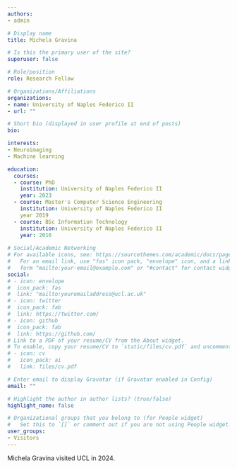 ```yaml
---
authors:
- admin

# Display name
title: Michela Gravina

# Is this the primary user of the site?
superuser: false

# Role/position
role: Research Fellow

# Organizations/Affiliations
organizations:
- name: University of Naples Federico II
- url: ""

# Short bio (displayed in user profile at end of posts)
bio: 

interests:
- Neuroimaging
- Machine learning

education:
  courses:
  - course: PhD
    institution: University of Naples Federico II
    year: 2023
  - course: Master's Computer Science Engineering
    institution: University of Naples Federico II
    year 2019
  - course: BSc Information Technology
    institution: University of Naples Federico II
    year: 2016
  
# Social/Academic Networking
# For available icons, see: https://sourcethemes.com/academic/docs/page-builder/#icons
#   For an email link, use "fas" icon pack, "envelope" icon, and a link in the
#   form "mailto:your-email@example.com" or "#contact" for contact widget.
social:
# - icon: envelope
#  icon_pack: fas
#  link: "mailto:youremailaddress@ucl.ac.uk"
# - icon: twitter
#  icon_pack: fab
#  link: https://twitter.com/
# - icon: github
#  icon_pack: fab
#  link: https://github.com/
# Link to a PDF of your resume/CV from the About widget.
# To enable, copy your resume/CV to `static/files/cv.pdf` and uncomment the lines below.
# - icon: cv
#   icon_pack: ai
#   link: files/cv.pdf

# Enter email to display Gravatar (if Gravatar enabled in Config)
email: ""

# Highlight the author in author lists? (true/false)
highlight_name: false

# Organizational groups that you belong to (for People widget)
#   Set this to `[]` or comment out if you are not using People widget.
user_groups:
- Visitors
---
```


Michela Gravina visited UCL in 2024.
